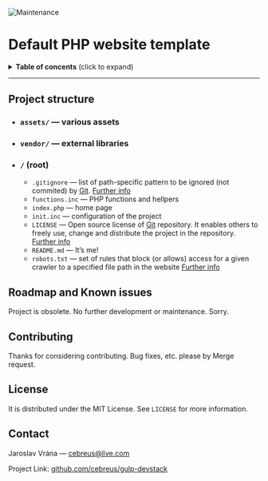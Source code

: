![Maintenance](https://img.shields.io/maintenance/no/2018)

# Default PHP website template

<details>
<summary><strong>Table of concents</strong> (click to expand)</summary>
<!-- toc -->

- [Project structure](#project-structure)
- [Roadmap and Known issues](#roadmap-and-known-issues)
- [Contributing](#contributing)
- [License](#license)
- [Contact](#contact)

<!-- tocstop -->
</details>

***

## Project structure

*   ### `assets/` — various assets
*   ### `vendor/` — external libraries
*   ### `/` (root)
    *   `.gitignore` — list of path-specific pattern to be ignored (not commited) by [Git](https://git-scm.com/). [Further info](https://git-scm.com/docs/gitignore)
    *   `functions.inc` — PHP functions and hellpers
    *   `index.php` — home page
    *   `init.inc` — configuration of the project
    *   `LICENSE` — Open source license of [Git](https://git-scm.com/) repository. It enables others to freely use, change and distribute the project in the repository. [Further info](https://help.github.com/articles/adding-a-license-to-a-repository/)
    *   `README.md` — It’s me!
    *   `robots.txt` — set of rules that block (or allows) access for a given crawler to a specified file path in the website [Further info](https://developers.google.com/search/docs/advanced/robots/create-robots-txt)

## Roadmap and Known issues

Project is obsolete. No further development or maintenance. Sorry.

## Contributing

Thanks for considering contributing. Bug fixes, etc. please by Merge request.

## License

It is distributed under the MIT License. See `LICENSE` for more information.

## Contact

Jaroslav Vrána — <cebreus@live.com>

Project Link: [github.com/cebreus/gulp-devstack](https://github.com/cebreus/web-template-php)
